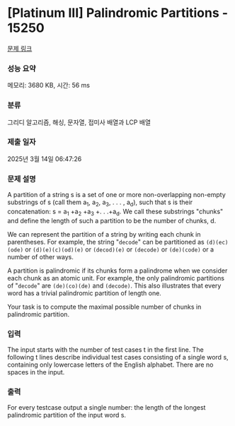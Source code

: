 # [Platinum III] Palindromic Partitions - 15250 

[문제 링크](https://www.acmicpc.net/problem/15250) 

### 성능 요약

메모리: 3680 KB, 시간: 56 ms

### 분류

그리디 알고리즘, 해싱, 문자열, 접미사 배열과 LCP 배열

### 제출 일자

2025년 3월 14일 06:47:26

### 문제 설명

<p>A partition of a string s is a set of one or more non-overlapping non-empty substrings of s (call them a<sub>1</sub>, a<sub>2</sub>, a<sub>3</sub>, . . . , a<sub>d</sub>), such that s is their concatenation: s = a<sub>1</sub> +a<sub>2</sub> +a<sub>3</sub> +. . .+a<sub>d</sub>. We call these substrings "chunks" and define the length of such a partition to be the number of chunks, d.</p>

<p>We can represent the partition of a string by writing each chunk in parentheses. For example, the string "<code>decode</code>" can be partitioned as <code>(d)(ec)(ode)</code> or <code>(d)(e)(c)(od)(e)</code> or <code>(decod)(e)</code> or <code>(decode)</code> or <code>(de)(code)</code> or a number of other ways.</p>

<p>A partition is palindromic if its chunks form a palindrome when we consider each chunk as an atomic unit. For example, the only palindromic partitions of "<code>decode</code>" are <code>(de)(co)(de)</code> and <code>(decode)</code>. This also illustrates that every word has a trivial palindromic partition of length one.</p>

<p>Your task is to compute the maximal possible number of chunks in palindromic partition.</p>

### 입력 

 <p>The input starts with the number of test cases t in the first line. The following t lines describe individual test cases consisting of a single word s, containing only lowercase letters of the English alphabet. There are no spaces in the input.</p>

### 출력 

 <p>For every testcase output a single number: the length of the longest palindromic partition of the input word s.</p>

